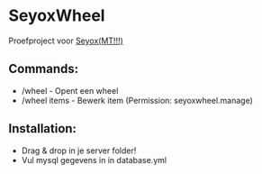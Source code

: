 # SeyoxWheel
Proefproject voor [Seyox(MT!!!)](https://discord.gg/552hqkcxsB)

## Commands:
 - /wheel - Opent een wheel
 - /wheel items - Bewerk item (Permission: seyoxwheel.manage)

## Installation:
 - Drag & drop in je server folder!
 - Vul mysql gegevens in in database.yml